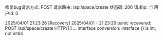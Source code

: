 修复bug请求方式: POST 请求路由: /api/space/create 状态码: 200 请求ip: ::1 用户id: 0

2025/04/01 21:23:26 [Recovery] 2025/04/01 - 21:23:26 panic recovered:
POST /api/space/create HTTP/1.1
...
interface conversion: interface {} is int, not int64
